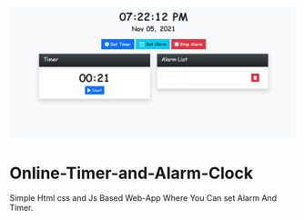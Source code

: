 ![](./timeral.PNG)
# Online-Timer-and-Alarm-Clock

Simple Html css and Js Based Web-App Where You Can set Alarm And Timer.

